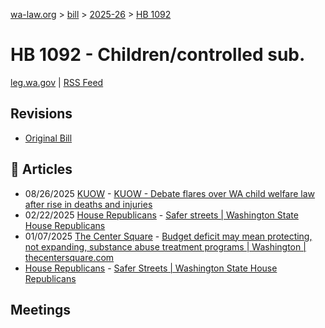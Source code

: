 [wa-law.org](/) > [bill](/bill/) > [2025-26](/bill/2025-26/) > [HB 1092](/bill/2025-26/hb/1092/)

# HB 1092 - Children/controlled sub.
[leg.wa.gov](https://app.leg.wa.gov/billsummary?BillNumber=1092&Year=2025&Initiative=false) | [RSS Feed](./rss.xml)

## Revisions
* [Original Bill](1/)

## 📰 Articles
* 08/26/2025 [KUOW](/org/kuow/) - [KUOW - Debate flares over WA child welfare law after rise in deaths and injuries](https://www.kuow.org/stories/debate-flares-over-wa-child-welfare-law-after-rise-in-deaths-and-injuries#:~:text=drafted%20a%20bill)
* 02/22/2025 [House Republicans](/org/house_republicans/) - [Safer streets | Washington State House Republicans](https://houserepublicans.wa.gov/current/safer-streets/#:~:text=House%20Bill%201092)
* 01/07/2025 [The Center Square](/org/the_center_square/) - [Budget deficit may mean protecting, not expanding, substance abuse treatment programs | Washington | thecentersquare.com](https://www.thecentersquare.com/washington/article_fd0854be-cc79-11ef-9302-2b3d8c646cc8.html#:~:text=House%20Bill%201092)
* [House Republicans](/org/house_republicans/) - [Safer Streets | Washington State House Republicans](https://houserepublicans.wa.gov/our-priorities/safer-streets/#:~:text=House%20Bill%201092)

## Meetings